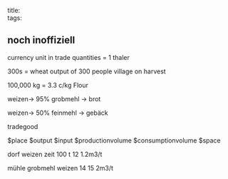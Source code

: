 title:   
tags:   
## noch inoffiziell



currency unit in trade quantities = 1 thaler 

300s = wheat output of 300 people village on harvest

100,000 kg = 3.3 c/kg Flour





weizen-> 95% grobmehl -> brot

weizen-> 50% feinmehl -> gebäck



tradegood

$place $output $input $productionvolume $consumptionvolume $space   

dorf weizen  zeit          100 t                12            1.2m3/t  

mühle grobmehl weizen         14            15               2m3/t

